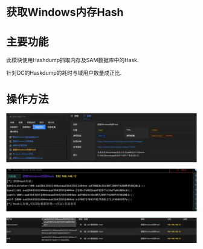# 获取Windows内存Hash

# 主要功能
此模块使用Hashdump抓取内存及SAM数据库中的Hask. 

针对DC的Haskdump的耗时与域用户数量成正比.

# 操作方法
![1624002893745-757fe0db-557d-4e4d-a8b0-59d993500dcc.webp](./img/ckP1Jlcg8UGkkEcs/1624002893745-757fe0db-557d-4e4d-a8b0-59d993500dcc-333635.webp)

![1624002907860-c9009048-69c8-4aee-ae62-ceae11157c1c.webp](./img/ckP1Jlcg8UGkkEcs/1624002907860-c9009048-69c8-4aee-ae62-ceae11157c1c-402017.webp)

![1624002922566-29dc5420-3948-4540-8124-26a08def34cf.webp](./img/ckP1Jlcg8UGkkEcs/1624002922566-29dc5420-3948-4540-8124-26a08def34cf-898702.webp)


